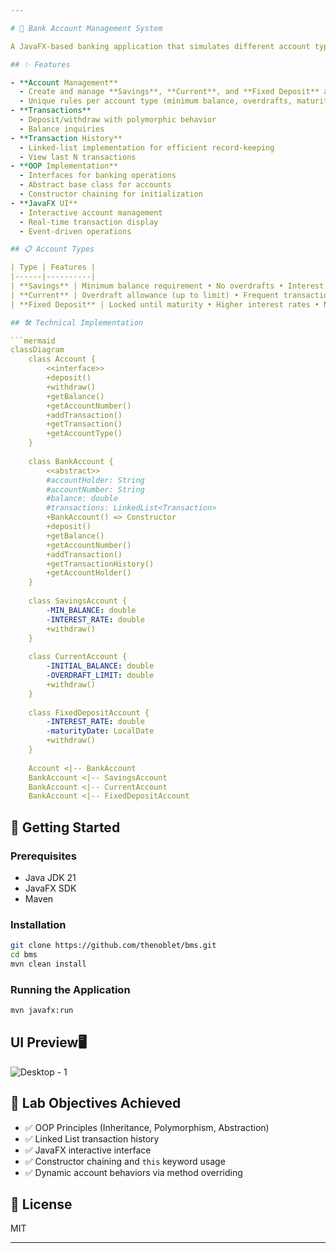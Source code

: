 ```yaml
---

# 🏦 Bank Account Management System

A JavaFX-based banking application that simulates different account types (Savings, Current, Fixed Deposit) with transaction processing, history tracking, and OOP principles.

## ✨ Features

- **Account Management**
  - Create and manage **Savings**, **Current**, and **Fixed Deposit** accounts
  - Unique rules per account type (minimum balance, overdrafts, maturity dates)
- **Transactions**
  - Deposit/withdraw with polymorphic behavior
  - Balance inquiries
- **Transaction History**
  - Linked-list implementation for efficient record-keeping
  - View last N transactions
- **OOP Implementation**
  - Interfaces for banking operations
  - Abstract base class for accounts
  - Constructor chaining for initialization
- **JavaFX UI**
  - Interactive account management
  - Real-time transaction display
  - Event-driven operations

## 📋 Account Types

| Type | Features |
|------|----------|
| **Savings** | Minimum balance requirement • No overdrafts • Interest accrual |
| **Current** | Overdraft allowance (up to limit) • Frequent transactions |
| **Fixed Deposit** | Locked until maturity • Higher interest rates • No early withdrawals |

## 🛠️ Technical Implementation

```mermaid
classDiagram
    class Account {
        <<interface>>
        +deposit()
        +withdraw()
        +getBalance()
        +getAccountNumber()
        +addTransaction()
        +getTransaction()
        +getAccountType()
    }
    
    class BankAccount {
        <<abstract>>
        #accountHolder: String
        #accountNumber: String
        #balance: double
        #transactions: LinkedList<Transaction>
        +BankAccount() => Constructor
        +deposit()
        +getBalance()
        +getAccountNumber()
        +addTransaction()
        +getTransactionHistory()
        +getAccountHolder()
    }
    
    class SavingsAccount {
        -MIN_BALANCE: double
        -INTEREST_RATE: double
        +withdraw() 
    }
    
    class CurrentAccount {
        -INITIAL_BALANCE: double
        -OVERDRAFT_LIMIT: double
        +withdraw()
    }
    
    class FixedDepositAccount {
        -INTEREST_RATE: double
        -maturityDate: LocalDate
        +withdraw()
    }
    
    Account <|-- BankAccount
    BankAccount <|-- SavingsAccount
    BankAccount <|-- CurrentAccount
    BankAccount <|-- FixedDepositAccount
```

## 🚀 Getting Started

### Prerequisites
- Java JDK 21
- JavaFX SDK
- Maven

### Installation
```bash
git clone https://github.com/thenoblet/bms.git
cd bms
mvn clean install
```

### Running the Application
```bash
mvn javafx:run
```

## UI Preview🖥️
![Desktop - 1](https://github.com/user-attachments/assets/04842f09-1524-484f-8fa4-e28e9715bf59)


## 📝 Lab Objectives Achieved
- ✅ OOP Principles (Inheritance, Polymorphism, Abstraction)
- ✅ Linked List transaction history
- ✅ JavaFX interactive interface
- ✅ Constructor chaining and `this` keyword usage
- ✅ Dynamic account behaviors via method overriding

## 📜 License
MIT

---
```

